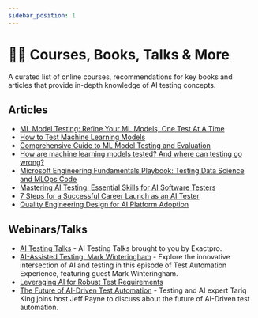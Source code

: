 ```yaml
---
sidebar_position: 1
---
```


# 👩‍🏫 Courses, Books, Talks & More

A curated list of online courses, recommendations for key books and articles that provide in-depth knowledge of AI testing concepts.

## Articles
* [ML Model Testing: Refine Your ML Models, One Test At A Time](https://censius.ai/blogs/model-testing-types-methods-and-best-practices)
* [How to Test Machine Learning Models](https://deepchecks.com/how-to-test-machine-learning-models/)
* [Comprehensive Guide to ML Model Testing and Evaluation](https://www.testingxperts.com/blog/ml-testing)
* [How are machine learning models tested? And where can testing go wrong?](https://www.fiddler.ai/articles/how-are-machine-learning-models-tested-and-where-can-testing-go-wrong)
* [Microsoft Engineering Fundamentals Playbook: Testing Data Science and MLOps Code](https://microsoft.github.io/code-with-engineering-playbook/machine-learning/ml-testing/)
* [Mastering AI Testing: Essential Skills for AI Software Testers](https://www.upwork.com/resources/ai-tester-skills)
* [7 Steps for a Successful Career Launch as an AI Tester](https://blog.isqi.org/7-steps-for-a-successful-career-launch-as-an-ai-tester)
* [Quality Engineering Design for AI Platform Adoption](https://dzone.com/articles/quality-engineering-design-for-ai-platform-adoption)

## Webinars/Talks
* [AI Testing Talks](https://www.youtube.com/playlist?list=PL8Ql2_5rYPjhmgoaNP-9vY7xhpyhh_wpN) - AI Testing Talks brought to you by Exactpro.
* [AI-Assisted Testing: Mark Winteringham](https://www.youtube.com/watch?v=ozqffT6ZF24&t=9s) - Explore the innovative intersection of AI and testing in this episode of Test Automation Experience, featuring guest Mark Winteringham. 
* [Leveraging AI for Robust Test Requirements](https://www.youtube.com/watch?v=JB-6cALfWA8)
* [The Future of AI-Driven Test Automation](https://www.youtube.com/watch?v=7CCaG5YNHME) - Testing and AI expert Tariq King joins host Jeff Payne to discuss about the future of AI-Driven test automation.